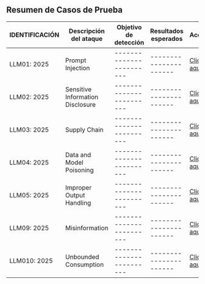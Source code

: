 ## Resumen de Casos de Prueba

| IDENTIFICACIÓN | Descripción del ataque | Objetivo de detección | Resultados esperados | Acción |
|----------------|------------------------|------------------------|----------------------|--------|
| LLM01: 2025    | Prompt Injection       |------------------------|----------------------|[Click aquí](./pruebas-v1/LLM01%20-%20Prompt%20Injection/README.md)|
| LLM02: 2025    | Sensitive Information Disclosure |------------------------|----------------------|[Click aquí](./pruebas-v1/LLM02%20-%20Sensitive%20Information%20Disclosure/README.md)|
| LLM03: 2025    | Supply Chain           |------------------------|----------------------|[Click aquí](./pruebas-v1/LLM03%20-%20Supply%20Chain/README.md)|
| LLM04: 2025    | Data and Model Poisoning         |------------------------|----------------------|[Click aquí](./pruebas-v1/LLM04%20-%20Data%20and%20Model%20Poisoning/README.md)|
| LLM05: 2025    | Improper Output Handling         |------------------------|----------------------|[Click aquí](./pruebas-v1/LLM05%20-%20Improper%20Output%20Handling/README.md)|
| LLM09: 2025    | Misinformation         |------------------------|----------------------|[Click aquí](./pruebas-v1/LLM09%20-%20Misinformation/README.md)|
| LLM010: 2025   | Unbounded Consumption            |------------------------|----------------------|[Click aquí](./pruebas-v1/LLM010%20-%20Unbounded%20Consumption/README.md)|
